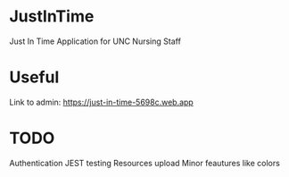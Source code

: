# JustInTime
Just In Time Application for UNC Nursing Staff

# Useful
Link to admin: https://just-in-time-5698c.web.app

# TODO
Authentication
JEST testing
Resources upload
Minor feautures like colors 
